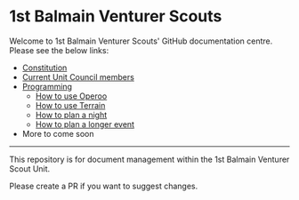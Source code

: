 # 1st Balmain Venturer Scouts

Welcome to 1st Balmain Venturer Scouts' GitHub documentation centre. Please see the below links:

- [Constitution](/Constitution)
- [Current Unit Council members](/Unit%20Council)
- [Programming](/Programming/)
    - [How to use Operoo](/Programming/Operoo)
    - [How to use Terrain](/Programming/Terrain)
    - [How to plan a night](/Programming/Plan-a-night)
    - [How to plan a longer event](/Programming/Plan-a-longer-event)    
- More to come soon

---

This repository is for document management within the 1st Balmain Venturer Scout Unit.


Please create a PR if you want to suggest changes.

